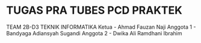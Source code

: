 # TUGAS PRA TUBES PCD PRAKTEK

TEAM 2B-D3 TEKNIK INFORMATIKA
Ketua - Ahmad Fauzan Naji
Anggota 1 - Bandyaga Adiansyah Sugandi
Anggota 2 - Dwika Ali Ramdhani Ibrahim
